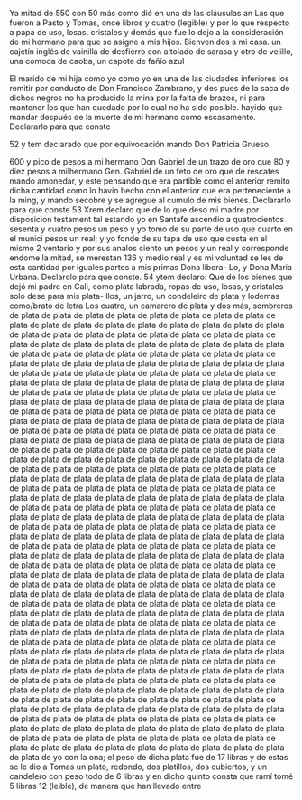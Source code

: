 Ya mitad de 550 con 50 más como dió en una de las cláusulas an
Las que fueron a Pasto y Tomas, once libros y cuatro (legible) y por lo que respecto a papa de uso, losas, cristales y demás que fue lo dejo a la consideración de mi hermano para que se asigne a mis hijos.
Bienvenidos a mi casa.
un cajetín inglés de vainilla de desfierro con altolado de sarasa y otro de velillo, una comoda de caoba, un capote de fañío azul

El marido de mi hija como yo como yo en una de las ciudades inferiores los remitir por conducto de Don Francisco Zambrano, y des pues de la saca de dichos negros no ha producido la mina por la falta de brazos, ni para mantener los que han quedado por lo cual no ha sido posible.
hayido que mandar después de la muerte de mi hermano como escasamente. Declararlo para que conste

52 y tem declarado que por equivocación mando Don Patricia Grueso

600 y pico de pesos a mi hermano Don Gabriel de un trazo de oro que
80 y diez pesos a milhermano Gen. Gabriel de un feto de oro que de rescates mando amonedar, y este pensando que era partible como el anterior remito dicha cantidad como lo havio hecho con el anterior que era perteneciente a la ming, y mando secobre y se agregue al
cumulo de mis bienes. Declararlo para que conste
53 Xrem declaro que de lo que deso mi madre por disposicion testament
tal estando yo en Santafe ascendio a quatrocientos sesenta y cuatro
pesos un peso y yo tomo de su parte de uso que cuarto en el munici
pesos un real; y yo fonde de su tapa de uso que custa en el mismo 2 ventario y por sus analos ciento un pesos y un real y corresponde endome la mitad, se merestan 136 y medio real y es mi voluntad se les de esta cantidad por iguales partes a mis primas Dona libera-
Lo, y Dona Maria Urbana. Declarolo para que conste. 54 ytem declaro: Que de los bienes que dejó mi padre en Cali, como plata labrada, ropas de uso, losas, y cristales solo dese para mis plata- llos, un jarro, un condeleiro de plata y lodemas como/brato de letra
Los cuatro, un camarero de plata y dos más, sombreros de plata de plata de plata de plata de plata de plata de plata de plata de plata de plata de plata de plata de plata de plata de plata de plata de plata de plata de plata de plata de plata de plata de plata de plata de plata de plata de plata de plata de plata de plata de plata de plata de plata de plata de plata de plata de plata de plata de plata de plata de plata de plata de plata de plata de plata de plata de plata de plata de plata de plata de plata de plata de plata de plata de plata de plata de plata de plata de plata de plata de plata de plata de plata de plata de plata de plata de plata de plata de plata de plata de plata de plata de plata de plata de plata de plata de plata de plata de plata de plata de plata de plata de plata de plata de plata de plata de plata de plata de plata de plata de plata de plata de plata de plata de plata de plata de plata de plata de plata de plata de plata de plata de plata de plata de plata de plata de plata de plata de plata de plata de plata de plata de plata de plata de plata de plata de plata de plata de plata de plata de plata de plata de plata de plata de plata de plata de plata de plata de plata de plata de plata de plata de plata de plata de plata de plata de plata de plata de plata de plata de plata de plata de plata de plata de plata de plata de plata de plata de plata de plata de plata de plata de plata de plata de plata de plata de plata de plata de plata de plata de plata de plata de plata de plata de plata de plata de plata de plata de plata de plata de plata de plata de plata de plata de plata de plata de plata de plata de plata de plata de plata de plata de plata de plata de plata de plata de plata de plata de plata de plata de plata de plata de plata de plata de plata de plata de plata de plata de plata de plata de plata de plata de plata de plata de plata de plata de plata de plata de plata de plata de plata de plata de plata de plata de plata de plata de plata de plata de plata de plata de plata de plata de plata de plata de plata de plata de plata de plata de plata de plata de plata de plata de plata de plata de plata de plata de plata de plata de plata de plata de plata de plata de plata de plata de plata de plata de plata de plata de plata de plata de plata de plata de plata de plata de plata de plata de plata de plata de plata de plata de plata de plata de plata de plata de plata de plata de plata de plata de plata de plata de plata de plata de plata de plata de plata de plata de plata de plata de plata de plata de plata de plata de plata de plata de plata de plata de plata de plata de plata de plata de plata de plata de plata de plata de plata de plata de plata de plata de plata de plata de plata de plata de plata de plata de plata de plata de plata de plata de plata de plata de plata de plata de plata de plata de plata de plata de plata de plata de plata de plata de plata de plata de plata de plata de plata de plata de plata de plata de plata de plata de plata de plata de plata de plata de plata de plata de plata de plata de plata de plata de plata de plata de plata de plata de plata de plata de plata de plata de plata de plata de plata de plata de plata de plata de plata de plata de plata de plata de plata de plata de plata de plata de plata de plata de plata de plata de plata de plata de plata de plata de plata de plata de plata de plata de plata de plata de plata de plata de plata de plata de plata de plata de plata de plata de plata de plata de plata de plata de plata de plata de plata de plata de
yo con la ona; el peso de dicha plata fue de 17 libras y de estas se le dio a Tomas un plato, redondo, dos platillos, dos cubiertos, y un candelero con peso todo de 6 libras y en dicho quinto consta que ramí tomé 5 libras 12 (leible), de manera que han llevado entre